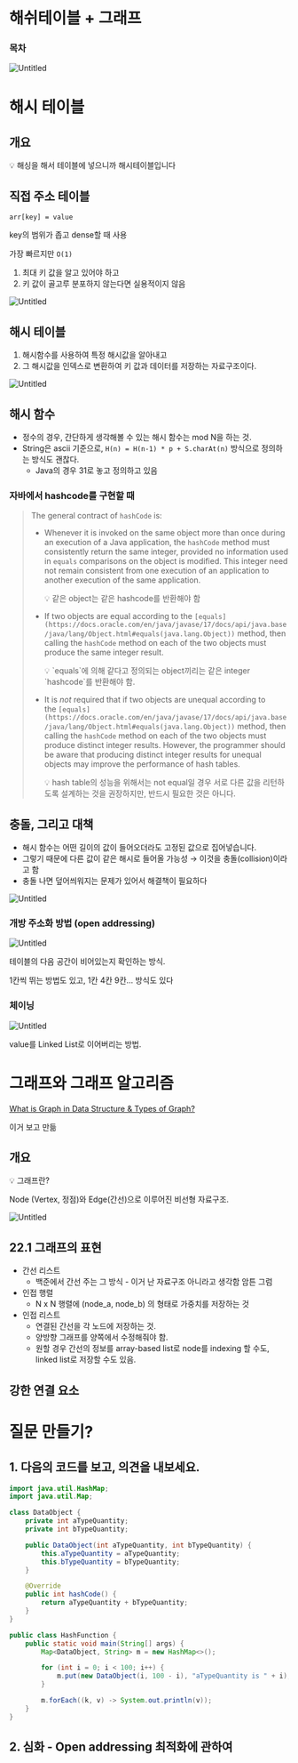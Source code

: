 # 해쉬테이블 + 그래프

### 목차

![Untitled](https://prod-files-secure.s3.us-west-2.amazonaws.com/b475d9fd-c24a-48d3-bdef-2c2e76595ace/7a7d7a8a-1f3f-4b1a-9cbd-8996b9c6f3e5/Untitled.png)

# 해시 테이블

## 개요

<aside>
💡 해싱을 해서 테이블에 넣으니까 해시테이블입니다

</aside>

## 직접 주소 테이블

`arr[key] = value`

key의 범위가 좁고 dense할 때 사용

가장 빠르지만 `O(1)`

1. 최대 키 값을 알고 있어야 하고
2. 키 값이 골고루 분포하지 않는다면 실용적이지 않음

![Untitled](https://prod-files-secure.s3.us-west-2.amazonaws.com/b475d9fd-c24a-48d3-bdef-2c2e76595ace/fde46d7c-362e-4b1c-9d46-aa7666b732fb/Untitled.png)

## 해시 테이블

1. 해시함수를 사용하여 특정 해시값을 알아내고
2. 그 해시값을 인덱스로 변환하여 키 값과 데이터를 저장하는 자료구조이다.

![Untitled](https://prod-files-secure.s3.us-west-2.amazonaws.com/b475d9fd-c24a-48d3-bdef-2c2e76595ace/0fcc5747-9eef-45ca-a818-3354b1915594/Untitled.png)

## 해시 함수

- 정수의 경우, 간단하게 생각해볼 수 있는 해시 함수는 mod N을 하는 것.
- String은 ascii 기준으로, `H(n) = H(n-1) * p + S.charAt(n)` 방식으로 정의하는 방식도 괜찮다.
  - Java의 경우 31로 놓고 정의하고 있음

### 자바에서 hashcode를 구현할 때

> The general contract of `hashCode` is:
>
> - Whenever it is invoked on the same object more than once during an execution of a Java application, the `hashCode` method must consistently return the same integer, provided no information used in `equals` comparisons on the object is modified. This integer need not remain consistent from one execution of an application to another execution of the same application.
>     <aside>
>     💡 같은 object는 같은 hashcode를 반환해야 함
>     
>     </aside>
>
> - If two objects are equal according to the `[equals](https://docs.oracle.com/en/java/javase/17/docs/api/java.base/java/lang/Object.html#equals(java.lang.Object))` method, then calling the `hashCode` method on each of the two objects must produce the same integer result.
>     <aside>
>     💡 `equals`에 의해 같다고 정의되는 object끼리는 같은 integer `hashcode`를 반환해야 함.
>     
>     </aside>
>
> - It is *not* required that if two objects are unequal according to the `[equals](https://docs.oracle.com/en/java/javase/17/docs/api/java.base/java/lang/Object.html#equals(java.lang.Object))` method, then calling the `hashCode` method on each of the two objects must produce distinct integer results. However, the programmer should be aware that producing distinct integer results for unequal objects may improve the performance of hash tables.
>     <aside>
>     💡 hash table의 성능을 위해서는 not equal일 경우 서로 다른 값을 리턴하도록 설계하는 것을 권장하지만, 반드시 필요한 것은 아니다.
>     
>     </aside>
>

## 충돌, 그리고 대책

- 해시 함수는 어떤 길이의 값이 들어오더라도 고정된 값으로 집어넣습니다.
- 그렇기 때문에 다른 값이 같은 해시로 들어올 가능성 → 이것을 충돌(collision)이라고 함
- 충돌 나면 덮어씌워지는 문제가 있어서 해결책이 필요하다

![Untitled](https://prod-files-secure.s3.us-west-2.amazonaws.com/b475d9fd-c24a-48d3-bdef-2c2e76595ace/5c915a4d-c8a8-4edc-a2d6-a9a2fa892298/Untitled.png)

### 개방 주소화 방법 (open addressing)

![Untitled](https://prod-files-secure.s3.us-west-2.amazonaws.com/b475d9fd-c24a-48d3-bdef-2c2e76595ace/2b778950-d816-4752-90a0-715238555e0f/Untitled.png)

테이블의 다음 공간이 비어있는지 확인하는 방식.

1칸씩 뛰는 방법도 있고, 1칸 4칸 9칸… 방식도 있다

### 체이닝

![Untitled](https://prod-files-secure.s3.us-west-2.amazonaws.com/b475d9fd-c24a-48d3-bdef-2c2e76595ace/8aa3f468-5471-4451-97bc-72fc616c2f42/Untitled.png)

value를 Linked List로 이어버리는 방법.

# 그래프와 그래프 알고리즘

[What is Graph in Data Structure & Types of Graph?](https://www.simplilearn.com/tutorials/data-structure-tutorial/graphs-in-data-structure)

이거 보고 만듦

## 개요

<aside>
💡 그래프란?

Node (Vertex, 정점)와 Edge(간선)으로 이루어진 비선형 자료구조.

![Untitled](https://prod-files-secure.s3.us-west-2.amazonaws.com/b475d9fd-c24a-48d3-bdef-2c2e76595ace/2563efb6-300a-4830-8f12-53f30053d03b/Untitled.png)

</aside>

## 22.1 그래프의 표현

- 간선 리스트
  - 백준에서 간선 주는 그 방식 - 이거 난 자료구조 아니라고 생각함 암튼 그럼
- 인접 행렬
  - N x N 행렬에 (node_a, node_b) 의 형태로 가중치를 저장하는 것
- 인접 리스트
  - 연결된 간선을 각 노드에 저장하는 것.
  - 양방향 그래프를 양쪽에서 수정해줘야 함.
  - 원할 경우 간선의 정보를 array-based list로 node를 indexing 할 수도, linked list로 저장할 수도 있음.

## 강한 연결 요소

# 질문 만들기?

## 1. 다음의 코드를 보고, 의견을 내보세요.

```java
import java.util.HashMap;
import java.util.Map;

class DataObject {
	private int aTypeQuantity;
	private int bTypeQuantity;

	public DataObject(int aTypeQuantity, int bTypeQuantity) {
		this.aTypeQuantity = aTypeQuantity;
		this.bTypeQuantity = bTypeQuantity;
	}

	@Override
	public int hashCode() {
		return aTypeQuantity + bTypeQuantity;
	}
}

public class HashFunction {
	public static void main(String[] args) {
		Map<DataObject, String> m = new HashMap<>();

		for (int i = 0; i < 100; i++) {
			m.put(new DataObject(i, 100 - i), "aTypeQuantity is " + i);
		}

		m.forEach((k, v) -> System.out.println(v));
	}
}
```

## 2. 심화 - Open addressing 최적화에 관하여

